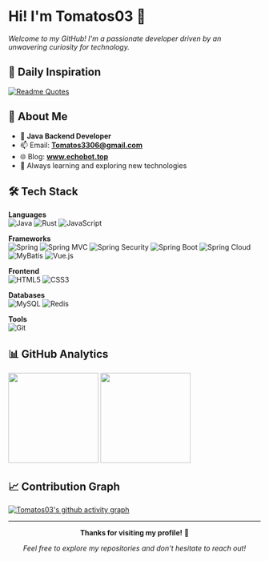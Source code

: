 # Hi! I'm Tomatos03 👋

*Welcome to my GitHub! I'm a passionate developer driven by an unwavering curiosity for technology.*

## 💭 Daily Inspiration
[![Readme Quotes](https://quotes-github-readme.vercel.app/api?type=horizontal&theme=radical)](https://github.com/piyushsuthar/github-readme-quotes)

## 🚀 About Me
- 🔭 **Java Backend Developer** 
- 📫 Email: **Tomatos3306@gmail.com**
- 🌐 Blog: **www.echobot.top**
- 🌱 Always learning and exploring new technologies

## 🛠️ Tech Stack

**Languages** \
![Java](https://img.shields.io/badge/-Java-007396?style=for-the-badge&logo=openjdk&logoColor=white)
![Rust](https://img.shields.io/badge/-Rust-000000?style=for-the-badge&logo=rust&logoColor=white)
![JavaScript](https://img.shields.io/badge/-JavaScript-F7DF1E?style=for-the-badge&logo=javascript&logoColor=black)

**Frameworks** \
![Spring](https://img.shields.io/badge/-Spring-6DB33F?style=for-the-badge&logo=spring&logoColor=white)
![Spring MVC](https://img.shields.io/badge/-Spring%20MVC-6DB33F?style=for-the-badge&logo=spring&logoColor=white)
![Spring Security](https://img.shields.io/badge/-Spring%20Security-6DB33F?style=for-the-badge&logo=springsecurity&logoColor=white)
![Spring Boot](https://img.shields.io/badge/-Spring%20Boot-6DB33F?style=for-the-badge&logo=springboot&logoColor=white)
![Spring Cloud](https://img.shields.io/badge/Spring%20Cloud-6DB33F?logo=spring&logoColor=white&style=for-the-badge)
![MyBatis](https://img.shields.io/badge/-MyBatis-DC382D?style=for-the-badge&logo=mybatis&logoColor=white)
![Vue.js](https://img.shields.io/badge/-Vue.js-4FC08D?style=for-the-badge&logo=vuedotjs&logoColor=white)


**Frontend** \
![HTML5](https://img.shields.io/badge/-HTML5-E34F26?style=for-the-badge&logo=html5&logoColor=white)
![CSS3](https://img.shields.io/badge/-CSS3-1572B6?style=for-the-badge&logo=css3&logoColor=white)

**Databases** \
![MySQL](https://img.shields.io/badge/-MySQL-4479A1?style=for-the-badge&logo=mysql&logoColor=white)
![Redis](https://img.shields.io/badge/-Redis-DC382D?style=for-the-badge&logo=redis&logoColor=white)

**Tools** \
![Git](https://img.shields.io/badge/-Git-F05032?style=for-the-badge&logo=git&logoColor=white)

## 📊 GitHub Analytics
<div align="left">
    <img height="180em" src="https://github-readme-stats.vercel.app/api?username=Tomatos03&show_icons=true&theme=radical&include_all_commits=true&count_private=true"/>
    <img height="180em" src="https://github-readme-stats.vercel.app/api/top-langs/?username=Tomatos03&layout=compact&theme=radical"/>
</div>


## 📈 Contribution Graph
[![Tomatos03's github activity graph](https://github-readme-activity-graph.vercel.app/graph?username=Tomatos03&theme=react-dark&hide_border=true)](https://github.com/ashutosh00710/github-readme-activity-graph)

---
<div align="center">
    
**Thanks for visiting my profile!** 🌟

*Feel free to explore my repositories and don't hesitate to reach out!*

</div>
